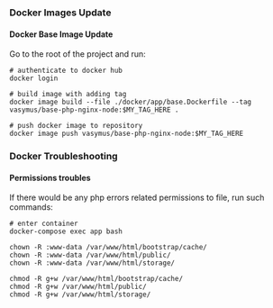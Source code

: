 ### Docker Images Update

#### Docker Base Image Update

Go to the root of the project and run:

```shell
# authenticate to docker hub
docker login

# build image with adding tag
docker image build --file ./docker/app/base.Dockerfile --tag vasymus/base-php-nginx-node:$MY_TAG_HERE .

# push docker image to repository
docker image push vasymus/base-php-nginx-node:$MY_TAG_HERE
```

### Docker Troubleshooting

#### Permissions troubles

If there would be any php errors related permissions to file, run such commands:

```shell
# enter container
docker-compose exec app bash

chown -R :www-data /var/www/html/bootstrap/cache/
chown -R :www-data /var/www/html/public/
chown -R :www-data /var/www/html/storage/

chmod -R g+w /var/www/html/bootstrap/cache/
chmod -R g+w /var/www/html/public/
chmod -R g+w /var/www/html/storage/
```
